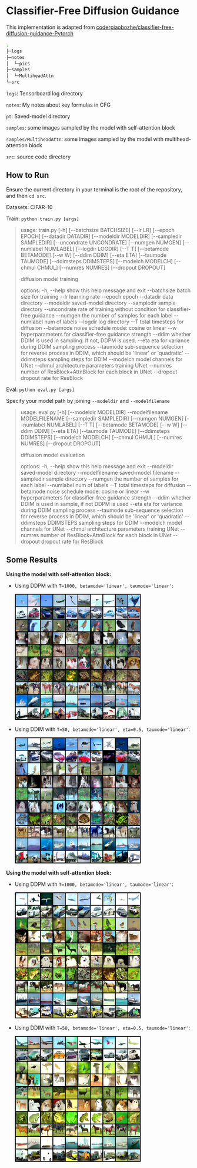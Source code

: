 # Classifier-Free Diffusion Guidance

This implementation is adapted from [coderpiaobozhe/classifier-free-diffusion-guidance-Pytorch](https://github.com/coderpiaobozhe/classifier-free-diffusion-guidance-Pytorch)

```bash
.
├─logs
├─notes
│  └─pics
├─samples
│  └─MultiheadAttn
└─src
```

`logs`: Tensorboard log directory

`notes`: My notes about key formulas in CFG

`pt`: Saved-model directory

`samples`: some images sampled by the model with self-attention block

`samples/MultiheadAttn`: some images sampled by the model with multihead-attention block

`src`: source code directory

## How to Run

Ensure the current directory in your terminal is the root of the repository, and then `cd src`.

Datasets: CIFAR-10

Train: `python train.py [args]`

> usage: train.py [-h] [--batchsize BATCHSIZE] [--lr LR] [--epoch EPOCH] [--datadir DATADIR] [--modeldir MODELDIR] [--sampledir SAMPLEDIR] [--uncondrate UNCONDRATE] [--numgen NUMGEN] [--numlabel NUMLABEL] [--logdir LOGDIR] [--T T] [--betamode BETAMODE] [--w W] [--ddim DDIM] [--eta ETA] [--taumode TAUMODE] [--ddimsteps DDIMSTEPS] [--modelch MODELCH] [--chmul CHMUL] [--numres NUMRES] [--dropout DROPOUT]
>
> diffusion model training
>
> options:
>   -h, --help    show this help message and exit
>   --batchsize    batch size for training
>   --lr    learning rate
>   --epoch    epoch
>   --datadir    data directory
>   --modeldir    saved-model directory
>   --sampledir    sample directory
>   --uncondrate    rate of training without condition for classifier-free guidance
>   --numgen    the number of samples for each label
>   --numlabel    num of labels
>   --logdir    log directory
>   --T    total timesteps for diffusion
>   --betamode    noise schedule mode: cosine or linear
>   --w    hyperparameters for classifier-free guidance strength
>   --ddim    whether DDIM is used in sampling. If not, DDPM is used.
>   --eta    eta for variance during DDIM sampling process
>   --taumode    sub-sequence selection for reverse process in DDIM, which should be 'linear' or 'quadratic'
>   --ddimsteps    sampling steps for DDIM
>   --modelch    model channels for UNet
>   --chmul    architecture parameters training UNet
>   --numres    number of ResBlock+AttnBlock for each block in UNet
>   --dropout    dropout rate for ResBlock

Eval: `python eval.py [args]`

Specify your model path by joining `--modeldir` and `--modelfilename`

> usage: eval.py [-h] [--modeldir MODELDIR] --modelfilename MODELFILENAME [--sampledir SAMPLEDIR] [--numgen NUMGEN] [--numlabel NUMLABEL] [--T T] [--betamode BETAMODE] [--w W] [--ddim DDIM] [--eta ETA] [--taumode TAUMODE] [--ddimsteps DDIMSTEPS] [--modelch MODELCH] [--chmul CHMUL] [--numres NUMRES] [--dropout DROPOUT]
>
> diffusion model evaluation
>
> options:
>   -h, --help    show this help message and exit
>   --modeldir    saved-model directory
>   --modelfilename    saved-model filename
>   --sampledir    sample directory
>   --numgen    the number of samples for each label
>   --numlabel    num of labels
>   --T    total timesteps for diffusion
>   --betamode    noise schedule mode: cosine or linear
>   --w    hyperparameters for classifier-free guidance strength
>   --ddim    whether DDIM is used in sample, if not DDPM is used
>   --eta    eta for variance during DDIM sampling process
>   --taumode    sub-sequence selection for reverse process in DDIM, which should be 'linear' or 'quadratic'
>   --ddimsteps DDIMSTEPS    sampling steps for DDIM
>   --modelch    model channels for UNet
>   --chmul    architecture parameters training UNet
>   --numres    number of ResBlock+AttnBlock for each block in UNet
>   --dropout    dropout rate for ResBlock

## Some Results

**Using the model with self-attention block:**

- Using DDPM with `T=1000, betamode='linear', taumode='linear'`:

  ![model1_DDPM](./samples/eval_ddpm.png)

- Using DDIM with `T=50, betamode='linear', eta=0.5, taumode='linear'`:

  ![model1_DDIM](./samples/eval_ddim_eta05.png)

**Using the model with self-attention block:**

- Using DDPM with `T=1000, betamode='linear', taumode='linear'`:

  ![model2_DDPM](./samples/MultiheadAttn/eval_ddpm_MultiheadAttn.png)

- Using DDIM with `T=50, betamode='linear', eta=0.5, taumode='linear'`:

  ![model2_ddim](./samples/MultiheadAttn/eval_ddim_MultiheadAttn_eta05.png)